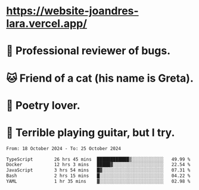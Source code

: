 # https://website-joandres-lara.vercel.app/
# 🐛 Professional reviewer of bugs.
# 🐱 Friend of a cat (his name is Greta).
# 📜 Poetry lover.
# 🎸 Terrible playing guitar, but I try.

<!--START_SECTION:waka-->

```txt
From: 18 October 2024 - To: 25 October 2024

TypeScript        26 hrs 45 mins  ████████████▒░░░░░░░░░░░░   49.99 %
Docker            12 hrs 3 mins   █████▓░░░░░░░░░░░░░░░░░░░   22.54 %
JavaScript        3 hrs 54 mins   █▓░░░░░░░░░░░░░░░░░░░░░░░   07.31 %
Bash              2 hrs 15 mins   █░░░░░░░░░░░░░░░░░░░░░░░░   04.22 %
YAML              1 hr 35 mins    ▓░░░░░░░░░░░░░░░░░░░░░░░░   02.98 %
```

<!--END_SECTION:waka-->
